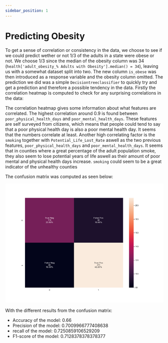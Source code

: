 ```yaml
---
sidebar_position: 1
---
```


# Predicting Obesity

To get a sense of correlation or consistency in the data, we choose to see if we could predict wether or not 1/3 of the adults in a state were obese or not. We choose 1/3 since the median of the obesity column was 34 (`health['adult_obesity_% Adults with Obesity'].median() = 34`), leaving us with a somewhat dataset split into two. The new column `is_obese` was then introduced as a response variable and the obesity column omitted. The prediction we did was a simple `Decisiontreeclassifier` to quickly try and get a prediction and therefore a possible tendency in the data. Firstly the correlation heatmap is computed to check for any surprising correlations in the data:


The correlation heatmap gives some information about what features are correlated. The highest correlation around 0.9 is found between `poor_physical_health_days` and `poor_mental_health_days`. These features are self surveyed from citizens, which means that people could tend to say that a poor physical health day is also a poor mental health day. It seems that the numbers correlate at least.
Another high correlating factor is the `smoking` together with `Potential_Life_Lost_Rate` aswell as the two previous features, `poor_physical_health_days` and `poor_mental_health_days`. It seems that in counties where a great percentage of the adult population smoke, they also seem to lose potential years of life aswell as their amount of poor mental and physical health days increase. `smoking` could seem to be a great indicator of the unhealthy counties

The confusion matrix was computed as seen below:

[ ![](confusionMatrix.png) ](confusionMatrix.png)


With the different results from the confusion matrix:

* Accuracy of the model: 0.66
* Precision of the model: 0.7009966777408638
* recall of the model: 0.7250859106529209
* F1-score of the model: 0.7128378378378377